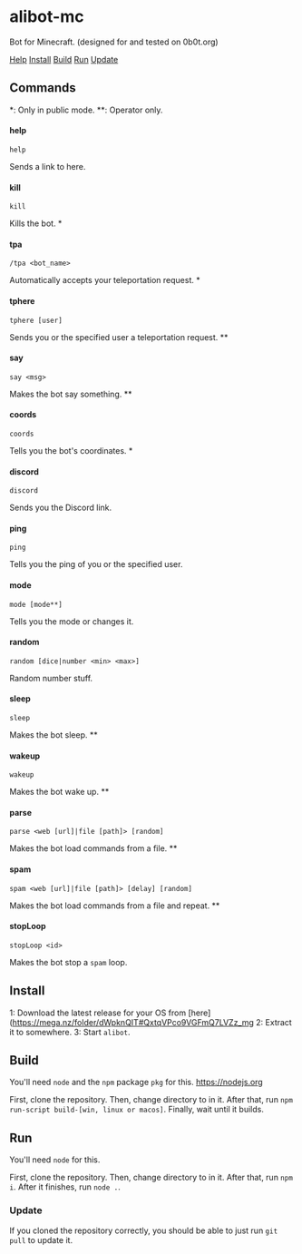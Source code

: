 # alibot-mc
Bot for Minecraft. (designed for and tested on 0b0t.org)

[Help](#commands)
[Install](#install)
[Build](#build)
[Run](#run)
[Update](#update)

## Commands
*: Only in public mode.
**: Operator only.

#### help
	help
Sends a link to here.

#### kill
 	kill
Kills the bot. *

#### tpa
	/tpa <bot_name>
Automatically accepts your teleportation request. *

#### tphere
	tphere [user]
Sends you or the specified user a teleportation request. **

#### say
	say <msg>
Makes the bot say something. **

#### coords
	coords
Tells you the bot's coordinates. *

#### discord
	discord
Sends you the Discord link.

#### ping
	ping
Tells you the ping of you or the specified user.

#### mode
	mode [mode**]
Tells you the mode or changes it.

#### random
	random [dice|number <min> <max>]
Random number stuff.

#### sleep
	sleep
Makes the bot sleep. **

#### wakeup
	wakeup
Makes the bot wake up. **

#### parse
	parse <web [url]|file [path]> [random]
Makes the bot load commands from a file. **

#### spam
	spam <web [url]|file [path]> [delay] [random]
Makes the bot load commands from a file and repeat. **

#### stopLoop
	stopLoop <id>
Makes the bot stop a `spam` loop.

## Install
1: Download the latest release for your OS from [here](https://mega.nz/folder/dWpknQIT#QxtqVPco9VGFmQ7LVZz_mg
2: Extract it to somewhere.
3: Start `alibot`.

## Build
You'll need `node` and the `npm` package `pkg` for this. https://nodejs.org

First, clone the repository.
Then, change directory to in it.
After that, run `npm run-script build-[win, linux or macos]`.
Finally, wait until it builds.

## Run
You'll need `node` for this.

First, clone the repository.
Then, change directory to in it.
After that, run `npm i`.
After it finishes, run `node .`.

### Update
If you cloned the repository correctly, you should be able to just run `git pull` to update it.